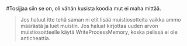 #Tosijjaa siin se on, oli vähän kusista koodia mut ei maha mittää.

> Jos haluut itte tehä saman ni etit lisää muistiosotteita vaikka ammo määrästä ja luet muistin.
> Jos haluat kirjottaa uuden arvon muistiosoitteelle käytä WriteProcessMemory, koska pelissä ei ole anticheattia.
